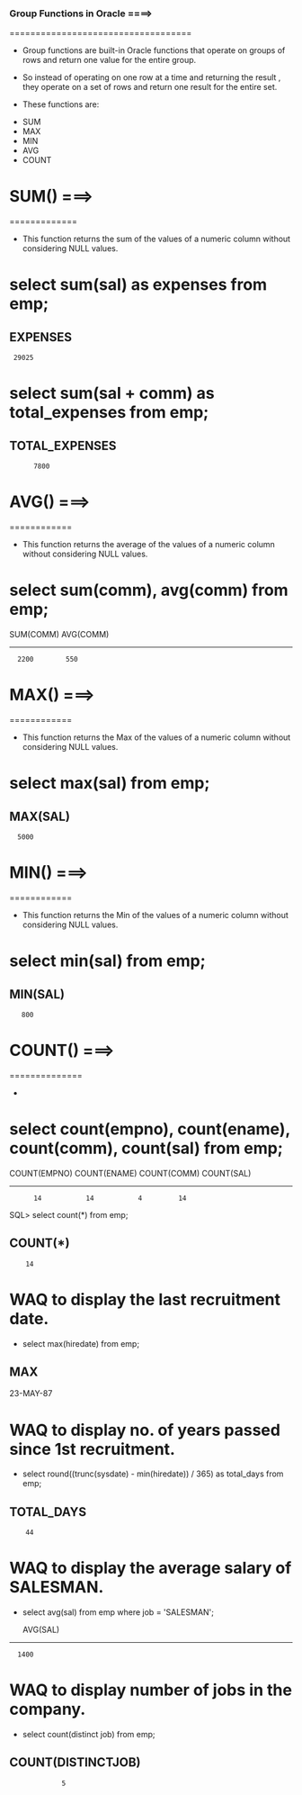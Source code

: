 


### Group Functions in Oracle ====>
===================================


* Group functions are built-in Oracle functions that operate on groups of rows and return one value for the entire group.

* So instead of operating on one row at a time and returning the result , they operate on a set of rows and return one result for the entire set.

* These functions are:
- SUM
- MAX
- MIN
- AVG
- COUNT


#  SUM() ===>
=============

* This function returns the sum of the values of a numeric column without considering NULL values.

#  select sum(sal) as expenses from emp;

  EXPENSES
----------
     29025

# select sum(sal + comm) as total_expenses from emp;

TOTAL_EXPENSES
--------------
          7800


# AVG() ===>
============

* This function returns the average of the values of a numeric column without considering NULL values.

# select sum(comm), avg(comm) from emp;

 SUM(COMM)  AVG(COMM)
---------- ----------
      2200        550


# MAX() ===>
============

* This function returns the Max of the values of a numeric column without considering NULL values.

# select max(sal) from emp;

  MAX(SAL)
----------
      5000


# MIN() ===>
============

* This function returns the Min of the values of a numeric column without considering NULL values.

#  select min(sal) from emp;

  MIN(SAL)
----------
       800


# COUNT() ===>
==============

* 

# select count(empno), count(ename), count(comm), count(sal) from emp;

COUNT(EMPNO) COUNT(ENAME) COUNT(COMM) COUNT(SAL)
------------ ------------ ----------- ----------
          14           14           4         14

SQL> select count(*) from emp;

  COUNT(*)
----------
        14


# WAQ to display the last recruitment date.
- select max(hiredate) from emp;

MAX
---------
23-MAY-87

# WAQ to display no. of years passed since 1st recruitment.
-  select round((trunc(sysdate) - min(hiredate)) / 365) as total_days from emp;

TOTAL_DAYS
----------
        44

# WAQ to display the average salary of SALESMAN.
- select avg(sal) from emp where job = 'SALESMAN';

  AVG(SAL)
----------
      1400          
      

# WAQ to display number of jobs in the company.
- select count(distinct job) from emp;

COUNT(DISTINCTJOB)
------------------
                 5
